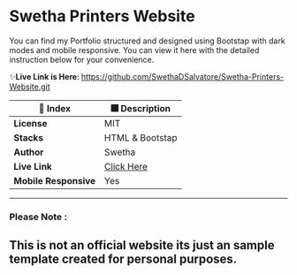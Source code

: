 # Swetha Printers Website
You can find my Portfolio structured and designed using Bootstap with dark modes and  mobile responsive. You can view it here with the detailed instruction below for your convenience. 

✨**Live Link is Here**: 
https://github.com/SwethaDSalvatore/Swetha-Printers-Website.git

| 🚀 Index | 🎆 Description |
|--|--|
| **License** |MIT  |
| **Stacks** |HTML & Bootstap  |
| **Author** |Swetha |
| **Live Link** | [Click Here](https://swethadsalvatore.github.io/Swetha-Printers-Website/)|
| **Mobile Responsive** | Yes |


---
### Please Note :
This is not an official website its just an sample template created for personal purposes.
---